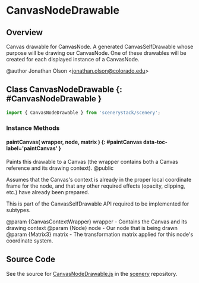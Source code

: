 # CanvasNodeDrawable

## Overview

Canvas drawable for CanvasNode. A generated CanvasSelfDrawable whose purpose will be drawing our CanvasNode.
One of these drawables will be created for each displayed instance of a CanvasNode.

@author Jonathan Olson &lt;jonathan.olson@colorado.edu&gt;

## Class CanvasNodeDrawable {: #CanvasNodeDrawable }


```js
import { CanvasNodeDrawable } from 'scenerystack/scenery';
```
### Instance Methods

#### paintCanvas( wrapper, node, matrix ) {: #paintCanvas data-toc-label='paintCanvas' }

Paints this drawable to a Canvas (the wrapper contains both a Canvas reference and its drawing context).
@public

Assumes that the Canvas's context is already in the proper local coordinate frame for the node, and that any
other required effects (opacity, clipping, etc.) have already been prepared.

This is part of the CanvasSelfDrawable API required to be implemented for subtypes.

@param {CanvasContextWrapper} wrapper - Contains the Canvas and its drawing context
@param {Node} node - Our node that is being drawn
@param {Matrix3} matrix - The transformation matrix applied for this node's coordinate system.



## Source Code

See the source for [CanvasNodeDrawable.js](https://github.com/phetsims/scenery/blob/main/js/display/drawables/CanvasNodeDrawable.js) in the [scenery](https://github.com/phetsims/scenery) repository.
